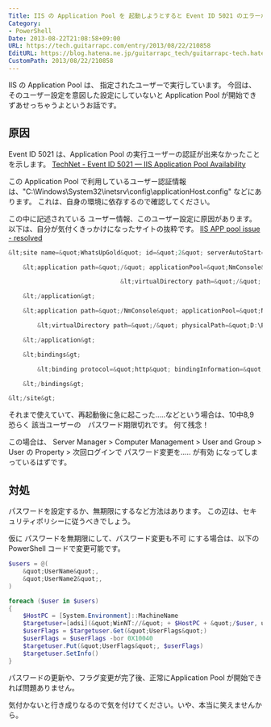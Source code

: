 ```yaml
---
Title: IIS の Application Pool を 起動しようとすると Event ID 5021 のエラーが出てすぐに停止してしまう
Category:
- PowerShell
Date: 2013-08-22T21:08:58+09:00
URL: https://tech.guitarrapc.com/entry/2013/08/22/210858
EditURL: https://blog.hatena.ne.jp/guitarrapc_tech/guitarrapc-tech.hatenablog.com/atom/entry/11696248318757675866
CustomPath: 2013/08/22/210858
---
```


IIS の Application Pool は、 指定されたユーザーで実行しています。
今回は、そのユーザー設定を意図した設定にしていないと Application Pool が開始できずあせっちゃうよというお話です。



## 原因
Event ID 5021 は、Application Pool の実行ユーザーの認証が出来なかったことを示します。
<a href="http://technet.microsoft.com/en-us/library/cc735179(v=ws.10).aspx" target="_blank">TechNet - Event ID 5021 — IIS Application Pool Availability</a>

この Application Pool で利用しているユーザー認証情報は、"C:\Windows\System32\inetsrv\config\applicationHost.config" などにあります。
これは、自身の環境に依存するので確認してください。

この中に記述されている ユーザー情報、このユーザー設定に原因があります。
以下は、自分が気付くきっかけになったサイトの抜粋です。
<a href="http://community.whatsupgold.com/forums/whatsupgoldeditionsstandardandpremiumeditions/iisapppoolissueresolved" target="_blank">IIS APP pool issue - resolved</a>


```ps1
&lt;site name=&quot;WhatsUpGold&quot; id=&quot;2&quot; serverAutoStart=&quot;true&quot;&gt;

    &lt;application path=&quot;/&quot; applicationPool=&quot;NmConsole&quot;&gt;

                               &lt;virtualDirectory path=&quot;/&quot; physicalPath=&quot;D:\Program Files (x86)\Ipswitch\WhatsUp\HTML&quot; userName=&quot;WhatsUpGold_User&quot; password=&quot;[enc:AesProvider:HASH ON FIRST LINE:enc]&quot; /&gt;

    &lt;/application&gt;

    &lt;application path=&quot;/NmConsole&quot; applicationPool=&quot;NmConsole&quot;&gt;

        &lt;virtualDirectory path=&quot;/&quot; physicalPath=&quot;D:\Program Files (x86)\Ipswitch\WhatsUp\HTML\NM.UI&quot; userName=&quot;WhatsUpGold_User&quot; password=&quot;[enc:AesProvider:HASH ON SECOND LINE:enc]&quot; logonMethod=&quot;ClearText&quot; /&gt;

    &lt;/application&gt;

    &lt;bindings&gt;

        &lt;binding protocol=&quot;http&quot; bindingInformation=&quot;*:8080:&quot; /&gt;

    &lt;/bindings&gt;

&lt;/site&gt;
```


それまで使えていて、再起動後に急に起こった.....などという場合は、10中8,9 恐らく 該当ユーザーの　パスワード期限切れです。
何て残念！

この場合は、
Server Manager &gt; Computer Management &gt; User and Group &gt; User の Property &gt; 次回ログインで パスワード変更を..... が有効
になってしまっているはずです。

## 対処
パスワードを設定するか、無期限にするなど方法はあります。
この辺は、セキュリティポリシーに従うべきでしょう。

仮に パスワードを無期限にして、パスワード変更も不可 にする場合は、以下のPowerShell コードで変更可能です。

```ps1
$users = @(
    &quot;UserName&quot;,
    &quot;UserName2&quot;,
)

foreach ($user in $users)
{
    $HostPC = [System.Environment]::MachineName
    $targetuser=[adsi](&quot;WinNT://&quot; + $HostPC + &quot;/$user, user&quot;)
    $userFlags = $targetuser.Get(&quot;UserFlags&quot;)
    $userFlags = $userFlags -bor 0X10040
    $targetuser.Put(&quot;UserFlags&quot;, $userFlags)
    $targetuser.SetInfo()
}
```


パスワードの更新や、フラグ変更が完了後、正常にApplication Pool が開始できれば問題ありません。

気付かないと行き成りなるので気を付けてください。いや、本当に笑えませんから。
